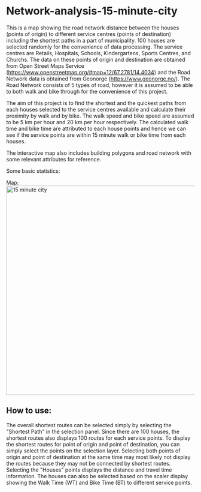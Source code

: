 # Network-analysis-15-minute-city

This is a map showing the road network distance between the houses (points of origin) to different service centres (points of destination) including the shortest paths in a part of municipality. 100 houses are selected randomly for the convenience of data processing. The service centres are Retails, Hospitals, Schools, Kindergartens, Sports Centres, and Churchs. The data on these points of origin and destination are obtained from Open Street Maps Service (https://www.openstreetmap.org/#map=12/67.2781/14.4034) and the Road Network data is obtained from Geonorge (https://www.geonorge.no/). The Road Network consists of 5 types of road, however it is assumed to be able to both walk and bike through for the convenience of this project.

The aim of this project is to find the shortest and the quickest paths from each houses selected to the service centres available and calculate their proximity by walk and by bike. The walk speed and bike speed are assumed to be 5 km per hour and 20 km per hour respectively. The calculated walk time and bike time are attributed to each house points and hence we can see if the service points are within 15 minute walk or bike time from each houses.

The interactive map also includes building polygons and road network with some relevant attributes for reference.

Some basic statistics:

Map:
<img width="558" alt="15 minute city" src="https://github.com/manojpariyar/Network-analysis-15-minute-city-/assets/114010808/936985cb-5c73-493c-a3af-3f7b25969f1b">

## How to use: 
The overall shortest routes can be selected simply by selecting the "Shortest Path" in the selection panel. Since there are 100 houses, the shortest routes also displays 100 routes for each service points. To display the shortest routes for point of origin and point of destination, you can simply select the points on the selection layer. Selecting both points of origin and point of destination at the same time may most likely not display the routes because they may not be connected by shortest routes. Selecting the "Houses" points displays the distance and travel time information. The houses can also be selected based on the scaler display showing the Walk Time (WT) and Bike Time (BT) to different service points.
